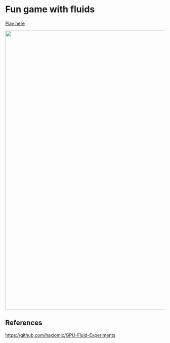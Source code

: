 # Fun game with fluids

[Play here](https://hardik099.github.io/FunwithFluid/)

<img src="/iconpic?raw=true" width="880">

## References


https://github.com/haxiomic/GPU-Fluid-Experiments
